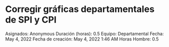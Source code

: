 # Corregir gráficas departamentales de SPI y CPI

Asignados: Anonymous
Duración (horas): 0.5
Equipo: Departamental
Fecha: May 4, 2022
Fecha de creación: May 4, 2022 1:46 AM
Horas Hombre: 0.5